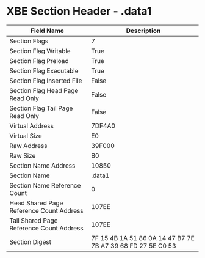 # XBE Section Header - .data1

| Field Name | Description |
|---|---|
| Section Flags | 7 |
| Section Flag Writable | True |
| Section Flag Preload | True |
| Section Flag Executable | True |
| Section Flag Inserted File | False |
| Section Flag Head Page Read Only | False |
| Section Flag Tail Page Read Only | False |
| Virtual Address | 7DF4A0 |
| Virtual Size | E0 |
| Raw Address | 39F000 |
| Raw Size | B0 |
| Section Name Address | 10850 |
| Section Name | .data1 |
| Section Name Reference Count | 0 |
| Head Shared Page Reference Count Address | 107EE |
| Tail Shared Page Reference Count Address | 107EE |
| Section Digest | 7F 15 4B 1A 51 86 0A 14 47 B7 7E 7B A7 39 68 FD 27 5E C0 53 |

